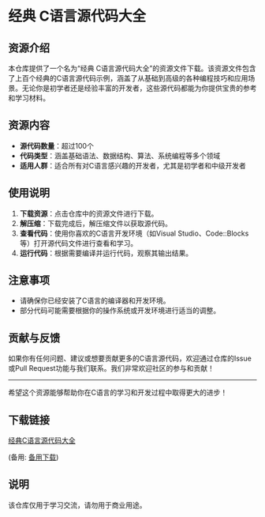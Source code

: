 # 经典 C语言源代码大全

## 资源介绍

本仓库提供了一个名为“经典 C语言源代码大全”的资源文件下载。该资源文件包含了上百个经典的C语言源代码示例，涵盖了从基础到高级的各种编程技巧和应用场景。无论你是初学者还是经验丰富的开发者，这些源代码都能为你提供宝贵的参考和学习材料。

## 资源内容

- **源代码数量**：超过100个
- **代码类型**：涵盖基础语法、数据结构、算法、系统编程等多个领域
- **适用人群**：适合所有对C语言感兴趣的开发者，尤其是初学者和中级开发者

## 使用说明

1. **下载资源**：点击仓库中的资源文件进行下载。
2. **解压缩**：下载完成后，解压缩文件以获取源代码。
3. **查看代码**：使用你喜欢的C语言开发环境（如Visual Studio、Code::Blocks等）打开源代码文件进行查看和学习。
4. **运行代码**：根据需要编译并运行代码，观察其输出结果。

## 注意事项

- 请确保你已经安装了C语言的编译器和开发环境。
- 部分代码可能需要根据你的操作系统或开发环境进行适当的调整。

## 贡献与反馈

如果你有任何问题、建议或想要贡献更多的C语言源代码，欢迎通过仓库的Issue或Pull Request功能与我们联系。我们非常欢迎社区的参与和贡献！

---

希望这个资源能够帮助你在C语言的学习和开发过程中取得更大的进步！

## 下载链接
[经典C语言源代码大全](https://pan.quark.cn/s/a48571ac8ec6) 

(备用: [备用下载](https://pan.baidu.com/s/1fJk5L1YIeihBYOEh1Gkwnw?pwd=1234))

## 说明

该仓库仅用于学习交流，请勿用于商业用途。
